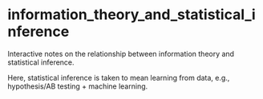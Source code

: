 # information_theory_and_statistical_inference

Interactive notes on the relationship between information theory and statistical inference.

Here, statistical inference is taken to mean learning from data, e.g., hypothesis/AB testing + machine learning. 
